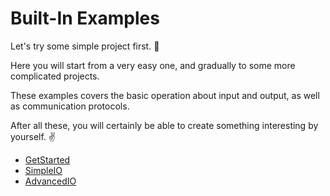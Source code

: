 # Built-In Examples

Let's try some simple project first. 🤣 

Here you will start from a very easy one, and gradually to some more complicated projects. 

These examples covers the basic operation about input and output, as well as communication protocols.

After all these, you will certainly be able to create something interesting by yourself. ✌ 

* [GetStarted](getstarted/)
* [SimpleIO](simpleio.md)
* [AdvancedIO](advancedio.md)



